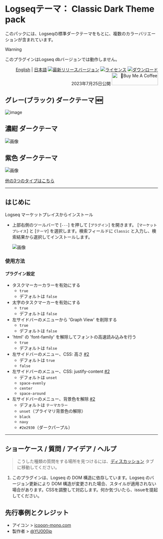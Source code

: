 # Logseqテーマ： Classic Dark Theme pack

このパックには、Logseqの標準ダークテーマをもとに、複数のカラーバリエーションが含まれています。

> [!WARNING]
>このプラグインはLogseq dbバージョンでは動作しません。

<div align="right">

[English](https://github.com/YU000jp/logseq-theme-classic-dark-theme-pack) | [日本語](https://github.com/YU000jp/logseq-theme-classic-dark-theme-pack/blob/main/readme.ja.md) [![最新リリースバージョン](https://img.shields.io/github/v/release/YU000jp/logseq-theme-classic-dark-theme-pack)](https://github.com/YU000jp/logseq-theme-classic-dark-theme-pack/releases)
[![ライセンス](https://img.shields.io/github/license/YU000jp/logseq-theme-classic-dark-theme-pack?color=blue)](https://github.com/YU000jp/logseq-theme-classic-dark-theme-pack/LICENSE)
[![ダウンロード](https://img.shields.io/github/downloads/YU000jp/logseq-theme-classic-dark-theme-pack/total.svg)](https://github.com/YU000jp/logseq-theme-classic-dark-theme-pack/releases)
  2023年7月25日公開 <a href="https://www.buymeacoffee.com/yu000japan" target="_blank"><img src="https://cdn.buymeacoffee.com/buttons/v2/default-violet.png" alt="🍌Buy Me A Coffee" style="height: 42px; width: 152px;"></a>
</div>

## グレー(ブラック) ダークテーマ 🆕

   ![image](https://github.com/YU000jp/logseq-theme-classic-dark-theme-pack/assets/111847207/49e279aa-b888-4c94-b226-1f809314c4c9)

## 濃紺 ダークテーマ

   ![画像](https://github.com/YU000jp/logseq-theme-classic-dark-theme-pack/assets/111847207/10354b21-56f8-49f1-a632-fede0b5d1983)

## 紫色 ダークテーマ

   ![画像](https://github.com/YU000jp/logseq-theme-classic-dark-theme-pack/assets/111847207/edc83f9f-9c21-4cd1-a122-2a23bef9f07c)

[他の3つのタイプはこちら](https://github.com/YU000jp/logseq-theme-classic-dark-theme-pack/wiki/Theme-Color)

---

## はじめに

Logseq マーケットプレイスからインストール

- 上部右側のツールバーで [`---`] を押して [`プラグイン`] を開きます。 [`マーケットプレイス`] と [`テーマ`] を選択します。検索フィールドに `Classic` と入力し、検索結果から選択してインストールします。

  ![画像](https://github.com/YU000jp/logseq-theme-classic-dark-theme-pack/assets/111847207/388034c9-67f0-45aa-95ef-81419e44b2eb)

### 使用方法

#### プラグイン設定

- タスクマーカーカラーを有効にする
  - `true`
  - デフォルトは `false`
- 太字のタスクマーカーを有効にする
  - `true`
  - デフォルトは `false`
- 左サイドバーのメニューから 'Graph View' を削除する
  - `true`
  - デフォルトは `false`
- 'html' の 'font-family' を解除してフォントの高速読み込みを行う
  - `true`
  - デフォルトは `false`
- 左サイドバーのメニュー、CSS: 高さ [#2](https://github.com/YU000jp/logseq-theme-classic-dark-theme-pack/issues/2)
  - デフォルトは `true`
  - `false`
- 左サイドバーのメニュー、CSS: justify-content [#2](https://github.com/YU000jp/logseq-theme-classic-dark-theme-pack/issues/2)
  - デフォルトは `unset`
  - `space-evenly`
  - `center`
  - `space-around`
- 左サイドバーのメニュー、背景色を解除 [#2](https://github.com/YU000jp/logseq-theme-classic-dark-theme-pack/issues/2)
  - デフォルトは `テーマカラー`
  - `unset`（プライマリ背景色の解除）
  - `black`
  - `navy`
  - `#2e2930`（ダークパープル）

---

## ショーケース / 質問 / アイデア / ヘルプ

> こうした種類の質問をする場所を見つけるには、[ディスカッション](https://github.com/YU000jp/logseq-theme-classic-dark-theme-pack/discussions) タブに移動してください。

1. このプラグインは、Logseq の DOM 構造に依存しています。Logseq のバージョン更新により DOM 構造が変更された場合、スタイルが適用されない場合があります。CSSを調整して対応します。何か気づいたら、issueを提起してください。

## 先行事例とクレジット

- アイコン > [icooon-mono.com](https://icooon-mono.com/11223-%e5%a4%9c%e7%a9%ba%e3%81%ae%e3%83%95%e3%83%aa%e3%83%bc%e3%82%a4%e3%82%b3%e3%83%b3/)
- 製作者 > [@YU000jp](https://github.com/YU000jp)
